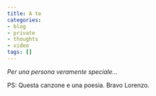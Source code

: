 ```yaml
---
title: A te
categories:
- blog
- private
- thoughts
- video
tags: []
---
```

_Per una persona veramente speciale..._

PS: Questa canzone e una poesia. Bravo Lorenzo.

